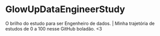 # GlowUpDataEngineerStudy
O brilho do estudo para ser Engenheiro de dados. | Minha trajetória de estudos de 0 a 100 nesse GitHub boladão. &lt;3
